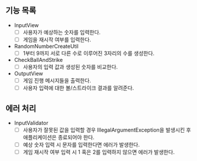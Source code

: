 ## 기능 목록

- InputView
  - [ ] 사용자가 예상하는 숫자를 입력한다.
  - [ ] 게임을 재시작 여부를 입력한다.

- RandomNumberCreateUtil
  - [ ] 1부터 9까지 서로 다른 수로 이루어진 3자리의 수를 생성한다.

- CheckBallAndStrike
  - [ ] 사용자의 입력 값과 생성된 숫자를 비교한다.

- OutputView
  - [ ] 게임 진행 메시지들을 출력한다.
  - [ ] 사용자 입력에 대한 볼/스트라이크 결과를 알려준다.

## 에러 처리
- InputValidator
  - [ ] 사용자가 잘못된 값을 입력할 경우 IllegalArgumentException을
    발생시킨 후 애플리케이션은 종료되어야 한다.
  - [ ] 예상 숫자 입력 시 문자를 입력한다면 에러가 발생한다.
  - [ ] 게임 재시작 여부 입력 시 1 혹은 2를 입력하지 않으면 에러가 발생한다. 
